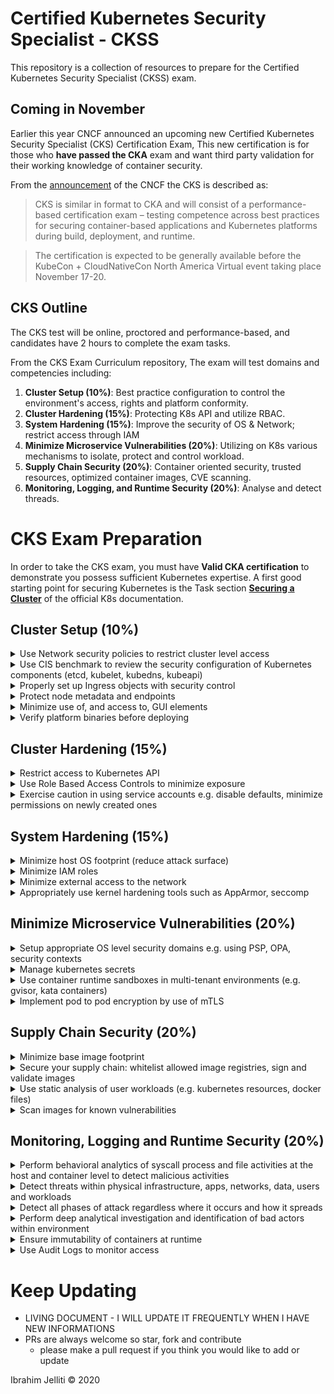 # Certified Kubernetes Security Specialist - CKSS
This repository is a collection of resources to prepare for the Certified Kubernetes Security Specialist (CKSS) exam.
## Coming in November
Earlier this year CNCF announced an upcoming new Certified Kubernetes Security Specialist (CKS) Certification Exam, This new certification is for those who **have passed the CKA** exam and want third party validation for their working knowledge of container security.

From the [announcement](https://www.cncf.io/blog/2020/07/15/certified-kubernetes-security-specialist-cks-coming-in-november/) of the CNCF the CKS is described as:
> CKS is similar in format to CKA and will consist of a performance-based certification exam – testing competence across best practices for securing container-based applications and Kubernetes platforms during build, deployment, and runtime.

> The certification is expected to be generally available before the KubeCon + CloudNativeCon North America Virtual event taking place November 17-20.

## CKS Outline
The CKS test will be online, proctored and performance-based, and candidates have 2 hours to complete the exam tasks.

From the CKS Exam Curriculum repository, The exam will test domains and competencies including:
1. **Cluster Setup (10%)**: Best practice configuration to control the environment's access, rights and platform conformity.
2. **Cluster Hardening (15%)**: Protecting K8s API and utilize RBAC.
3. **System Hardening (15%)**: Improve the security of OS & Network; restrict access through IAM
4. **Minimize Microservice Vulnerabilities (20%)**: Utilizing on K8s various mechanisms to isolate, protect and control workload.
5. **Supply Chain Security (20%)**: Container oriented security, trusted resources, optimized container images, CVE scanning.
6. **Monitoring, Logging, and Runtime Security (20%)**: Analyse and detect threads.

# CKS Exam Preparation
In order to take the CKS exam, you must have **Valid CKA certification** to demonstrate you possess sufficient Kubernetes expertise.
A first good starting point for securing Kubernetes is the Task section [**Securing a Cluster**](https://kubernetes.io/docs/tasks/administer-cluster/securing-a-cluster/) of the official K8s documentation.

## Cluster Setup (10%)
<details><summary>Use Network security policies to restrict cluster level access</summary>
  
* [Network Policies](https://kubernetes.io/docs/concepts/services-networking/network-policies)
* [Securing a Cluster](https://kubernetes.io/docs/tasks/administer-cluster/securing-a-cluster/)
* [Declare Network Policy](https://kubernetes.io/docs/tasks/administer-cluster/declare-network-policy/)
* [Enforcing Network Policies in Kubernetes](https://kubernetes.io/blog/2017/10/enforcing-network-policies-in-kubernetes/)
</details>

<details><summary>Use CIS benchmark to review the security configuration of Kubernetes components (etcd, kubelet, kubedns, kubeapi)</summary>
  
* [CIS benchmark for Kubernetes](https://www.cisecurity.org/benchmark/kubernetes/)
  * The benchmark is not yet available for `Kubernetes 1.19`, but it gives great understanding.
* [What is Center for Internet Security (CIS) Benchmarks](https://docs.microsoft.com/en-us/microsoft-365/compliance/offering-cis-benchmark)
* [Kube-bench](https://github.com/aquasecurity/kube-bench#running-kube-bench): A tool for running Kubernetes CIS Benchmark tests
* [GKE: CIS Benchmarks for etcd & kubelet](https://cloud.google.com/kubernetes-engine/docs/concepts/cis-benchmarks#default-values) 
</summary>
</details>

<details><summary>Properly set up Ingress objects with security control</summary>
  
* [Ingress](https://kubernetes.io/docs/concepts/services-networking/ingress/)
* [Ingress Controllers](https://kubernetes.io/docs/concepts/services-networking/ingress-controllers/)
* [Set up Ingress on Minikube with the NGINX Ingress Controller](https://kubernetes.io/docs/tasks/access-application-cluster/ingress-minikube/)
* [secure an Ingress by specifying a Secret that contains a TLS private key and certificate](https://kubernetes.io/docs/concepts/services-networking/ingress/#tls) 
</details>

<details><summary>Protect node metadata and endpoints</summary>
  
* [Restricting cloud metadata API access](https://kubernetes.io/docs/tasks/administer-cluster/securing-a-cluster/#restricting-cloud-metadata-api-access)
* [Setting up secure endpoints in Kubernetes](https://blog.cloud66.com/setting-up-secure-endpoints-in-kubernetes/)
* [GKE Protecting cluster metadata](https://cloud.google.com/kubernetes-engine/docs/how-to/protecting-cluster-metadata)
* [Retrieving EC2 instance metadata](https://docs.aws.amazon.com/AWSEC2/latest/UserGuide/instancedata-data-retrieval.html)
* [EC2 Instance user data](https://docs.aws.amazon.com/AWSEC2/latest/UserGuide/ec2-instance-metadata.html) 
</details>

<details><summary>Minimize use of, and access to, GUI elements</summary>
  
* [Web-based Kubernetes User Interface](https://kubernetes.io/docs/tasks/access-application-cluster/web-ui-dashboard/)
* [On Securing the Kubernetes Dashboard](https://blog.heptio.com/on-securing-the-kubernetes-dashboard-16b09b1b7aca)
</details>

<details><summary>Verify platform binaries before deploying</summary>
  
* [Kubernetes platform binaries](https://github.com/kubernetes/kubernetes/releases)
</details>

## Cluster Hardening (15%)
<details><summary>Restrict access to Kubernetes API</summary>

* [Controlling Access to the Kubernetes API](https://kubernetes.io/docs/reference/access-authn-authz/controlling-access/)
* [GKE: Hardening your cluster's security](https://cloud.google.com/anthos/gke/docs/on-prem/how-to/hardening-your-cluster)
</details>

<details><summary>Use Role Based Access Controls to minimize exposure</summary>

* [Using RBAC Authorization](https://kubernetes.io/docs/reference/access-authn-authz/rbac/)
* [Authorization modes for Kubernetes API server](https://kubernetes.io/docs/reference/access-authn-authz/authorization/#authorization-modules)
* [Understand Role-Based Access Control in Kubernetes](https://www.youtube.com/watch?v=G3R24JSlGjY)
</details>


<details><summary>Exercise caution in using service accounts e.g. disable defaults, minimize permissions on newly created ones</summary>
  
* [Managing Service Accounts](https://kubernetes.io/docs/reference/access-authn-authz/service-accounts-admin/)
* [Kubernetes: Creating Service Accounts and Kubeconfigs](https://docs.armory.io/docs/armory-admin/manual-service-account/)
* [Kubernetes Access Control: Exploring Service Accounts](https://thenewstack.io/kubernetes-access-control-exploring-service-accounts/)
* [Disable default service account by deployments in Kubernetes](https://stackoverflow.com/questions/52583497/how-to-disable-the-use-of-a-default-service-account-by-a-statefulset-deployments)
* [Configure Service Accounts for Pods](https://kubernetes.io/docs/tasks/configure-pod-container/configure-service-account/)
* [Kubernetes should not mount default service account credentials by default](https://github.com/kubernetes/kubernetes/issues/57601)
* [Securing Kubernetes Clusters by Eliminating Risky Permissions](https://www.cyberark.com/resources/threat-research-blog/securing-kubernetes-clusters-by-eliminating-risky-permissions)
</details>

## System Hardening (15%)
<details><summary>Minimize host OS footprint (reduce attack surface)</summary>

* [Reduce Kubernetes Attack Surfaces](https://blog.sonatype.com/kubesecops-kubernetes-security-practices-you-should-follow#:~:text=Reduce%20Kubernetes%20Attack%20Surfaces)
* [distribution independent linux](https://www.cisecurity.org/benchmark/distribution_independent_linux/)
* [CIS Benchmark Ubuntu Linux](https://www.cisecurity.org/benchmark/ubuntu_linux/)
* [CIS Benchmark RedHat](https://www.cisecurity.org/benchmark/red_hat_linux/)
* [CIS Benchmark Debian](https://www.cisecurity.org/benchmark/debian_linux/)
* [CIS Benchmark Centos](https://www.cisecurity.org/benchmark/centos_linux/)
* [CIS Benchmark SUSE](https://www.cisecurity.org/benchmark/suse_linux/)
* [CIS Benchmark Oracle](https://www.cisecurity.org/benchmark/oracle_linux/)
</details>

<details><summary>Minimize IAM roles</summary>

* [What is the Principle of Least Privilege (POLP)?](https://digitalguardian.com/blog/what-principle-least-privilege-polp-best-practice-information-security-and-compliance)
* [IAM Grant least privilege](https://docs.aws.amazon.com/IAM/latest/UserGuide/best-practices.html#grant-least-privilege)
</details>

<details><summary>Minimize external access to the network</summary>

* [Secure hosts with OS-level firewall (ufw)](https://help.replicated.com/community/t/managing-firewalls-with-ufw-on-kubernetes/230)
* [Configure firewall with ufw](https://www.linode.com/docs/security/firewalls/configure-firewall-with-ufw/)
* [Use security groups to secure network (Azure)](https://docs.microsoft.com/en-us/azure/aks/concepts-security#azure-network-security-groups)
* [Amazon EKS security group considerations](https://docs.aws.amazon.com/eks/latest/userguide/sec-group-reqs.html)
* [Amazon EC2 security groups for Linux instances](https://docs.aws.amazon.com/AWSEC2/latest/UserGuide/ec2-security-groups.html)
</details>

<details><summary>Appropriately use kernel hardening tools such as AppArmor, seccomp</summary>

* [Kubernetes Hardening Best Practices](https://www.sumologic.com/kubernetes/security/#security-best-practices)
* [Restrict a Container's Syscalls with Seccomp](https://kubernetes.io/docs/tutorials/clusters/seccomp/)
* [Restrict a Container's Access to Resources with AppArmor](https://kubernetes.io/docs/tutorials/clusters/apparmor/)
* [Container Security: Fundamental Technology Concepts that Protect Containerized Application by Liz Rice](https://cdn2.hubspot.net/hubfs/1665891/Assets/Container%20Security%20by%20Liz%20Rice%20-%20OReilly%20Apr%202020.pdf)
</details>

## Minimize Microservice Vulnerabilities (20%)
<details><summary>Setup appropriate OS level security domains e.g. using PSP, OPA, security contexts</summary>

* [Pod Security Policies](https://kubernetes.io/docs/concepts/policy/pod-security-policy/)
* [Configure a Security Context for a Pod or Container](https://kubernetes.io/docs/tasks/configure-pod-container/security-context/)
* [Open Policy Agent Introduction](https://www.youtube.com/watch?v=Yup1FUc2Qn0)
* [OPA Gatekeeper: Policy and Governance for Kubernetes](https://kubernetes.io/blog/2019/08/06/opa-gatekeeper-policy-and-governance-for-kubernetes/)
* [Enforce policies on Kubernetes objects with OPA](https://www.openpolicyagent.org/docs/v0.12.2/kubernetes-admission-control/)
</details>

<details><summary>Manage kubernetes secrets</summary>

* [Kubernetes Secrets](https://kubernetes.io/docs/concepts/configuration/secret/)
* [Managing Secrets in Kubernetes](https://www.weave.works/blog/managing-secrets-in-kubernetes)
* [Secrets Store CSI driver](https://github.com/kubernetes-sigs/secrets-store-csi-driver)
</details>

<details><summary>Use container runtime sandboxes in multi-tenant environments (e.g. gvisor, kata containers)</summary>

* [What is gVisor?](https://gvisor.dev/docs/)
* [Use gVisor to run Kubernetes pods](https://gvisor.dev/docs/user_guide/quick_start/kubernetes/)
* [Implementing secure Containers using Google’s gVisor](https://thenewstack.io/how-to-implement-secure-containers-using-googles-gvisor/)
* [Kata containers and Kubernetes: How they fit together?](https://platform9.com/blog/kata-containers-docker-and-kubernetes-how-they-all-fit-together/)
* [How to use Kata Containers with Kubernetes?](https://github.com/kata-containers/documentation/blob/master/how-to/how-to-use-k8s-with-cri-containerd-and-kata.md)
</details>

<details><summary>Implement pod to pod encryption by use of mTLS</summary>
  
* [Manage TLS Certificates in a Cluster](https://kubernetes.io/docs/tasks/tls/managing-tls-in-a-cluster/)
* [Secure communication between services in Istio with mutual TLS](https://developer.ibm.com/technologies/containers/tutorials/istio-security-mtls/)
* [Mutual TLS Authentication (mTLS) De-Mystified](https://codeburst.io/mutual-tls-authentication-mtls-de-mystified-11fa2a52e9cf)
* [Traffic encryption using mTLS](https://www.istioworkshop.io/11-security/01-mtls/)
* [Using Istio to improve end-to-end security](https://istio.io/latest/blog/2017/0.1-auth/)
* [Linerd: automatic mtls](https://linkerd.io/2/features/automatic-mtls/)
</details>

## Supply Chain Security (20%)

<details><summary>Minimize base image footprint</summary>

* [Why build small container images in Kubernetes](https://cloud.google.com/blog/products/gcp/kubernetes-best-practices-how-and-why-to-build-small-container-images)
* [Use the smallest base image possible](https://cloud.google.com/solutions/best-practices-for-building-containers#build-the-smallest-image-possible)
* [7 best practices for building containers](https://cloud.google.com/blog/products/gcp/7-best-practices-for-building-containers)
* [distroless containers](https://github.com/GoogleContainerTools/distroless)
</details>

<details><summary>Secure your supply chain: whitelist allowed image registries, sign and validate images</summary>

* [Using Admission Controllers](https://kubernetes.io/docs/reference/access-authn-authz/admission-controllers/)
* [A Guide to Kubernetes Admission Controllers](https://kubernetes.io/blog/2019/03/21/a-guide-to-kubernetes-admission-controllers/)
* [Content trust in Docker](https://docs.docker.com/engine/security/trust/content_trust/)
* [How to reject docker registries in Kubernetes?](https://stackoverflow.com/questions/54463125/how-to-reject-docker-registries-in-kubernetes)
* [Ensure images only from approved sources are run](https://github.com/kubernetes/kubernetes/issues/22888)
* [Restrict pulling images from Registry](https://www.openpolicyagent.org/docs/latest/kubernetes-primer/)
* [Container image signatures in Kubernetes](https://medium.com/sse-blog/container-image-signatures-in-kubernetes-19264ac5d8ce)
</details>

<details><summary>Use static analysis of user workloads (e.g. kubernetes resources, docker files)</summary>

* [Static analysis with Kube-score](https://kube-score.com/)
* [Kubernetes static code analysis with Checkov](https://bridgecrew.io/blog/kubernetes-static-code-analysis-with-checkov/)
* [Static analysis with Clair](https://github.com/quay/clair)
</details>

<details><summary>Scan images for known vulnerabilities</summary>

* [Scan your Docker images for vulnerabilities](https://medium.com/better-programming/scan-your-docker-images-for-vulnerabilities-81d37ae32cb3)
* [Scan your Docker containers for vulnerabilities with Clair](https://github.com/leahnp/clair-klar-kubernetes-demo)
</details>

## Monitoring, Logging and Runtime Security (20%)

<details><summary>Perform behavioral analytics of syscall process and file activities at the host and container level to detect malicious activities</summary>

* [How to detect a Kubernetes vulnerability using Falco](https://sysdig.com/blog/how-to-detect-kubernetes-vulnerability-cve-2019-11246-using-falco/)
* [Kubernetes Security monitoring at scale](https://medium.com/@SkyscannerEng/kubernetes-security-monitoring-at-scale-with-sysdig-falco-a60cfdb0f67a)
* [Restrict a Container's Syscalls with Seccomp](https://kubernetes.io/docs/tutorials/clusters/seccomp/)
</details>

<details><summary>Detect threats within physical infrastructure, apps, networks, data, users and workloads</summary>
  
* [Common Kubernetes config security threats](https://www.cncf.io/blog/2020/08/07/common-kubernetes-config-security-threats/)
* [A guidance on Kubernetes threat modeling](https://www.trendmicro.com/vinfo/us/security/news/virtualization-and-cloud/guidance-on-kubernetes-threat-modeling)
* [Threat matrix for Kubernetes](https://www.microsoft.com/security/blog/2020/04/02/attack-matrix-kubernetes/)
</details>

<details><summary>Detect all phases of attack regardless where it occurs and how it spreads</summary>

* [Investigating Kubernetes attack scenarios in Threat Stack](https://www.threatstack.com/blog/kubernetes-attack-scenarios-part-1)
* [Anatomy of a Kubernetes attack – How untrusted Docker images fails us](https://www.optiv.com/explore-optiv-insights/source-zero/anatomy-kubernetes-attack-how-untrusted-docker-images-fail-us)
</details>

<details><summary>Perform deep analytical investigation and identification of bad actors within environment</summary>

* [Kubernetes security 101: Risks and Best practices](https://www.stackrox.com/post/2020/05/kubernetes-security-101/)
</details>

<details><summary>Ensure immutability of containers at runtime</summary>

* [Leverage Kubernetes to ensure that containers are immutable](https://access.redhat.com/documentation/en-us/red_hat_enterprise_linux_atomic_host/7/html/container_security_guide/keeping_containers_fresh_and_updateable#leveraging_kubernetes_and_openshift_to_ensure_that_containers_are_immutable)
* [Why I think we should all use immutable Docker images](https://medium.com/sroze/why-i-think-we-should-all-use-immutable-docker-images-9f4fdcb5212f)
* [With immutable infrastructure, your systems can rise from the dead](https://techbeacon.com/enterprise-it/immutable-infrastructure-your-systems-can-rise-dead)
</details>

<details><summary>Use Audit Logs to monitor access</summary>

* [Kubernetes Audit](https://kubernetes.io/docs/tasks/debug-application-cluster/audit/)
* [How to monitor Kubernetes audit logs?](https://www.datadoghq.com/blog/monitor-kubernetes-audit-logs/)
* [Kubernetes Audit logging](https://docs.sysdig.com/en/kubernetes-audit-logging.html)
</details>

# Keep Updating
* LIVING DOCUMENT - I WILL UPDATE IT FREQUENTLY WHEN I HAVE NEW INFORMATIONS
* PRs are always welcome so star, fork and contribute
  * please make a pull request if you think you would like to add or update 

Ibrahim Jelliti © 2020

